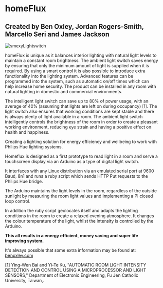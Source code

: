 homeFlux
========
Created by Ben Oxley, Jordan Rogers-Smith, Marcello Seri and James Jackson
--------------------------------------------------------------------------

![smexyLightswitch](http://benoxley.co.uk/wp-content/uploads/2012/06/20120427162844_15s.jpg)

homeFlux is unique as it balances interior lighting with natural light levels to maintain a constant room brightness. The ambient light switch saves energy by ensuring that only the minimum amount of light is supplied when it is required. By using a smart control it is also possible to introduce extra functionality into the lighting system. Advanced features can be programmed into the system, such as automatic on/off times which can help increase home security. The product can be installed in any room with natural lighting in domestic and commercial environments.

The intelligent light switch can save up to 80% of power usage, with an average of 40% (assuming that lights are left on during occupancy) [1].
The light switch also ensures that working conditions are kept stable and there is always plenty of light available in a room. The ambient light switch intelligently controls the brightness of the room in order to create a pleasant working environment, reducing eye strain and having a positive effect on health and happiness.


Creating a lighting solution for energy efficiency and wellbeing to work with Philips Hue lighting systems.

Homeflux is designed as a first prototype to read light in a room and serve a touchscreen display via an Arduino as a type of digital light switch.
 
 It interfaces with any Linux distribution via an emulated serial port at 9600 Baud, 8n1 and runs a ruby script which sends HTTP Put requests to the Philips Hue bridge.
 
 The Arduino maintains the light levels in the room, regardless of the outside sunlight  by measuring the room light values and implementing a PI closed loop control.
  
 In addition the ruby script geolocates itself and adapts the lighting conditions in the room to create a relaxed evening atmosphere. It changes the colour temperature of the light, whilst the intensity is controlled by the Arduino. 
   
**This all results in a energy efficient, money saving and super life improving system.**

It's always possible that some extra information may be found at: [benoxley.com](http://benoxley.com/ "benoxley.com")

[1]	Ying-Wen Bai and Yi-Te Ku, "AUTOMATIC ROOM LIGHT INTENSITY DETECTION AND CONTROL USING A MICROPROCESSOR AND LIGHT SENSORS," Department of Electronic Engineering, Fu Jen Catholic University, Taiwan,.

